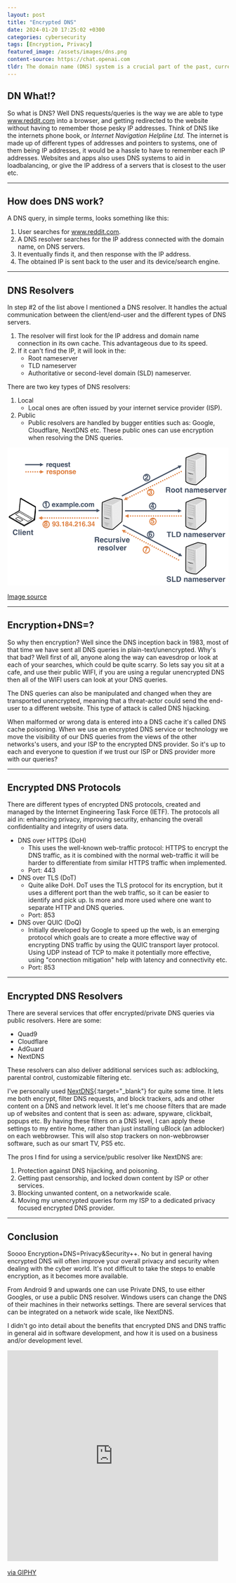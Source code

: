 ```yaml
---
layout: post
title: "Encrypted DNS"
date: 2024-01-20 17:25:02 +0300
categories: cybersecurity
tags: [Encryption, Privacy]
featured_image: /assets/images/dns.png
content-source: https://chat.openai.com
tldr: The domain name (DNS) system is a crucial part of the past, current and future functions of the internet. Encrypted DNS services, protocols, and technologies are a way of, just as the name suggests, to encrypt DNS traffic. This blog post will go more into this area.
---
```


## DN What!?

So what is DNS? Well DNS requests/queries is the way we are able to type www.reddit.com into a browser, and getting redirected to the website without having to remember those pesky IP addresses. Think of DNS like the internets phone book, or <i>Internet Navigation Helpline Ltd.</i> The internet is made up of different types of addresses and pointers to systems, one of them being IP addresses, it would be a hassle to have to remember each IP addresses. Websites and apps also uses DNS systems to aid in loadbalancing, or give the IP address of a servers that is closest to the user etc.

<hr />

## How does DNS work?

A DNS query, in simple terms, looks something like this:

1. User searches for www.reddit.com.
2. A DNS resolver searches for the IP address connected with the domain name, on DNS servers.
3. It eventually finds it, and then response with the IP address.
4. The obtained IP is sent back to the user and its device/search engine.

<hr />

## DNS Resolvers

In step #2 of the list above I mentioned a DNS resolver. It handles the actual communication between the client/end-user and the different types of DNS servers.

1. The resolver will first look for the IP address and domain name connection in its own cache. This advantageous due to its speed.
2. If it can't find the IP, it will look in the:
   - Root nameserver
   - TLD nameserver
   - Authoritative or second-level domain (SLD) nameserver.

There are two key types of DNS resolvers:

1. Local
   - Local ones are often issued by your internet service provider (ISP).
2. Public
   - Public resolvers are handled by bugger entities such as: Google, Cloudflare, NextDNS etc. These public ones can use encryption when resolving the DNS queries.

![Resolvers](/assets/images/dns-resolver.png)

[Image source](https://www.researchgate.net/figure/Domain-resolution-process-with-a-recursive-resolver_fig1_330006223)

<hr />

## Encryption+DNS=?

So why then encryption? Well since the DNS inception back in 1983, most of that time we have sent all DNS queries in plain-text/unencrypted. Why's that bad? Well first of all, anyone along the way can eavesdrop or look at each of your searches, which could be quite scarry. So lets say you sit at a cafe, and use their public WIFI, if you are using a regular unencrypted DNS then all of the WIFI users can look at your DNS queries.

The DNS queries can also be manipulated and changed when they are transported unencrypted, meaning that a threat-actor could send the end-user to a different website. This type of attack is called DNS hijacking.

When malformed or wrong data is entered into a DNS cache it's called DNS cache poisoning. When we use an encrypted DNS service or technology we move the visibility of our DNS queries from the views of the other networks's users, and your ISP to the encrypted DNS provider. So it's up to each and everyone to question if we trust our ISP or DNS provider more with our queries?

<hr />

## Encrypted DNS Protocols

There are different types of encrypted DNS protocols, created and managed by the Internet Engineering Task Force (IETF). The protocols all aid in: enhancing privacy, improving security, enhancing the overall confidentiality and integrity of users data.

- DNS over HTTPS (DoH)
  - This uses the well-known web-traffic protocol: HTTPS to encrypt the DNS traffic, as it is combined with the normal web-traffic it will be harder to differentiate from similar HTTPS traffic when implemented.
  - Port: 443
- DNS over TLS (DoT)
  - Quite alike DoH. DoT uses the TLS protocol for its encryption, but it uses a different port than the web traffic, so it can be easier to identify and pick up. Is more and more used where one want to separate HTTP and DNS queries.
  - Port: 853
- DNS over QUIC (DoQ)
  - Initially developed by Google to speed up the web, is an emerging protocol which goals are to create a more effective way of encrypting DNS traffic by using the QUIC transport layer protocol. Using UDP instead of TCP to make it potentially more effective, using "connection mitigation" help with latency and connectivity etc.
  - Port: 853

<hr />

## Encrypted DNS Resolvers

There are several services that offer encrypted/private DNS queries via public resolvers. Here are some:

- Quad9
- Cloudflare
- AdGuard
- NextDNS

These resolvers can also deliver additional services such as: adblocking, parental control, customizable filtering etc.

I've personally used [NextDNS](https://nextdns.io/){:target="\_blank"} for quite some time. It lets me both encrypt, filter DNS requests, and block trackers, ads and other content on a DNS and network level. It let's me choose filters that are made up of websites and content that is seen as: adware, spyware, clickbait, popups etc. By having these filters on a DNS level, I can apply these settings to my entire home, rather than just installing uBlock (an adblocker) on each webbrowser. This will also stop trackers on non-webbrowser software, such as our smart TV, PS5 etc.

The pros I find for using a service/public resolver like NextDNS are:

1. Protection against DNS hijacking, and poisoning.
2. Getting past censorship, and locked down content by ISP or other services.
3. Blocking unwanted content, on a networkwide scale.
4. Moving my unencrypted queries form my ISP to a dedicated privacy focused encrypted DNS provider.

<hr />

## Conclusion

Soooo Encryption+DNS=Privacy&Security++. No but in general having encrypted DNS will often improve your overall privacy and security when dealing with the cyber world. It's not difficult to take the steps to enable encryption, as it becomes more available.

From Android 9 and upwards one can use Private DNS, to use either Googles, or use a public DNS resolver. Windows users can change the DNS of their machines in their networks settings. There are several services that can be integrated on a network wide scale, like NextDNS.

I didn't go into detail about the benefits that encrypted DNS and DNS traffic in general aid in software development, and how it is used on a business and/or development level.

<iframe src="https://giphy.com/embed/J5SnIGENhws6dBRSHx" width="480" height="480" frameBorder="0" class="giphy-embed" allowFullScreen></iframe><p><a href="https://giphy.com/gifs/power-starz-season6-episode603-J5SnIGENhws6dBRSHx">via GIPHY</a></p>
